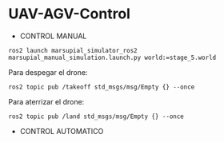 # UAV-AGV-Control

  - CONTROL MANUAL
 ```
ros2 launch marsupial_simulator_ros2 marsupial_manual_simulation.launch.py world:=stage_5.world 
 ```
Para despegar el drone: 
 ```
ros2 topic pub /takeoff std_msgs/msg/Empty {} --once 
 ```
 

Para aterrizar el drone: 
 ```
ros2 topic pub /land std_msgs/msg/Empty {} --once 
 ```


  - CONTROL AUTOMATICO
